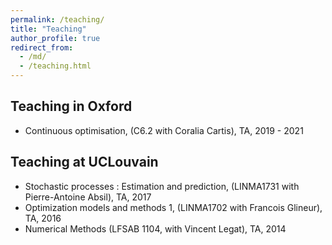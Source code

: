 ```yaml
---
permalink: /teaching/
title: "Teaching"
author_profile: true
redirect_from:
  - /md/
  - /teaching.html
---
```


## Teaching in Oxford
* Continuous optimisation, (C6.2 with Coralia Cartis), TA, 2019 - 2021

## Teaching at UCLouvain
* Stochastic processes : Estimation and prediction, (LINMA1731 with Pierre-Antoine Absil), TA, 2017
* Optimization models and methods 1, (LINMA1702 with Francois Glineur), TA, 2016
* Numerical Methods (LFSAB 1104, with Vincent Legat), TA, 2014
